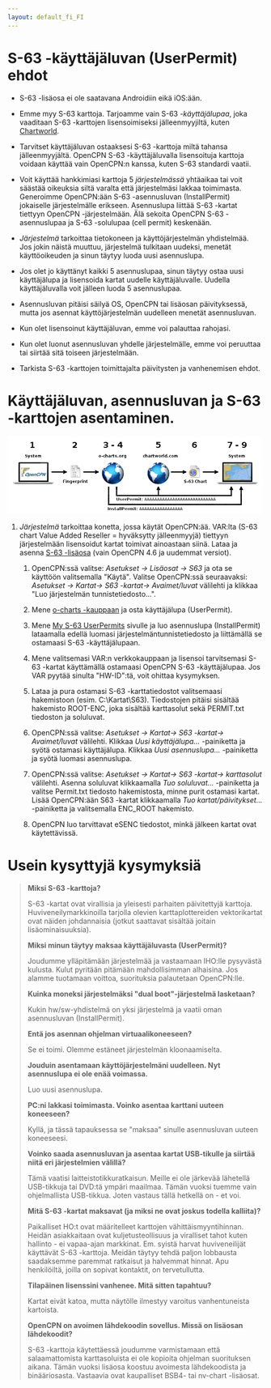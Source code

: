 ```yaml
---
layout: default_fi_FI
---
```


# S-63 -käyttäjäluvan (UserPermit) ehdot

- S-63 -lisäosa ei ole saatavana Androidiin eikä iOS:ään.

- Emme myy S-63 karttoja. Tarjoamme vain S-63 *-käyttäjälupaa*, joka vaaditaan S-63 -karttojen lisensoimiseksi jälleenmyyjiltä, kuten [Chartworld](https://www.chartworld.com/shop/off_enc).

- Tarvitset käyttäjäluvan ostaaksesi S-63 -karttoja miltä tahansa jälleenmyyjältä. OpenCPN S-63 -käyttäjäluvalla lisensoituja karttoja voidaan käyttää vain OpenCPN:n kanssa, kuten S-63 standardi vaatii.

- Voit käyttää hankkimiasi karttoja 5 *järjestelmässä* yhtäaikaa tai voit säästää oikeuksia siltä varalta että järjestelmäsi lakkaa toimimasta. Generoimme OpenCPN:ään S-63 -asennusluvan (InstallPermit) jokaiselle järjestelmälle erikseen. Asennuslupa liittää S-63 -kartat tiettyyn OpenCPN -järjestelmään. Älä sekoita OpenCPN S-63 -asennuslupaa ja S-63 -solulupaa (cell permit) keskenään.

- *Järjestelmä* tarkoittaa tietokoneen ja käyttöjärjestelmän yhdistelmää. Jos jokin näistä muuttuu, järjestelmä tulkitaan uudeksi, menetät käyttöoikeuden ja sinun täytyy luoda uusi asennuslupa.

- Jos olet jo käyttänyt kaikki 5 asennuslupaa, sinun täytyy ostaa uusi käyttäjälupa ja lisensoida kartat uudelle käyttäjäluvalle. Uudella käyttäjäluvalla voit jälleen luoda 5 asennuslupaa.

- Asennusluvan pitäisi säilyä OS, OpenCPN tai lisäosan päivityksessä, mutta jos asennat käyttöjärjestelmän uudelleen menetät asennusluvan.

- Kun olet lisensoinut käyttäjäluvan, emme voi palauttaa rahojasi.

- Kun olet luonut asennusluvan yhdelle järjestelmälle, emme voi peruuttaa tai siirtää sitä toiseen järjestelmään.

- Tarkista S-63 -karttojen toimittajalta päivitysten ja vanhenemisen ehdot.

# Käyttäjäluvan, asennusluvan ja S-63 -karttojen asentaminen.

![steps](./assets/images/s63.png)

1. *Järjestelmä* tarkoittaa konetta, jossa käytät OpenCPN:ää. VAR:lta (S-63 chart Value Added Reseller = hyväksytty jälleenmyyjä) tiettyyn järjestelmään lisensoidut kartat toimivat ainoastaan siinä. Lataa ja asenna [S-63 -lisäosa](https://opencpn.org/OpenCPN/plugins/s63.html) (vain OpenCPN 4.6 ja uudemmat versiot).
    
    1. OpenCPN:ssä valitse: *Asetukset → Lisäosat → S63* ja ota se käyttöön valitsemalla "Käytä". Valitse OpenCPN:ssä seuraavaksi: *Asetukset → Kartat→ S63 -kartat→ Avaimet/luvat* välilehti ja klikkaa "Luo järjestelmän tunnistetiedosto...".
    
    2. Mene [o-charts -kauppaan](https://o-charts.org/shop) ja osta käyttäjälupa (UserPermit).
    
    3. Mene [My S-63 UserPermits](https://o-charts.org/shop/index.php?fc=module&module=ocpermits&controller=ocpermits) sivulle ja luo asennuslupa (InstallPermit) lataamalla edellä luomasi järjestelmäntunnistetiedosto ja liittämällä se ostamaasi S-63 -käyttäjälupaan.
    
    4. Mene valitsemasi VAR:n verkkokauppaan ja lisensoi tarvitsemasi S-63 -kartat käyttämällä ostamaasi OpenCPN S-63 -käyttäjälupaa. Jos VAR pyytää sinulta "HW-ID":tä, voit ohittaa kysymyksen.
    
    5. Lataa ja pura ostamasi S-63 -karttatiedostot valitsemaasi hakemistoon (esim. C:\Kartat\S63). Tiedostojen pitäisi sisältää hakemisto ROOT-ENC, joka sisältää karttasolut sekä PERMIT.txt tiedoston ja soluluvat.
    
    6. OpenCPN:ssä valitse: *Asetukset → Kartat→ S63 -kartat→ Avaimet/luvat* välilehti. Klikkaa *Uusi käyttäjälupa...* -painiketta ja syötä ostamasi käyttäjälupa. Klikkaa *Uusi asennuslupa...* -painiketta ja syötä luomasi asennuslupa.
    
    7. OpenCPN:ssä valitse: *Asetukset → Kartat→ S63 -kartat→ karttasolut* välilehti. Asenna soluluvat klikkaamalla *Tuo soluluvat...* -painiketta ja valitse Permit.txt tiedosto hakemistosta, minne purit ostamasi kartat. Lisää OpenCPN:ään S63 -kartat klikkaamalla *Tuo kartat/päivitykset...* -painiketta ja valitsemalla ENC_ROOT hakemisto.
    
    8. OpenCPN luo tarvittavat eSENC tiedostot, minkä jälkeen kartat ovat käytettävissä.

# Usein kysyttyjä kysymyksiä

> **Miksi S-63 -karttoja?**
> 
> S-63 -kartat ovat virallisia ja yleisesti parhaiten päivitettyjä karttoja. Huviveneilymarkkinoilla tarjolla olevien karttaplottereiden vektorikartat ovat näiden johdannaisia (jotkut saattavat sisältää joitain lisäominaisuuksia).
> 
> **Miksi minun täytyy maksaa käyttäjäluvasta (UserPermit)?**
> 
> Joudumme ylläpitämään järjestelmää ja vastaamaan IHO:lle pysyvästä kulusta. Kulut pyritään pitämään mahdollisimman alhaisina. Jos alamme tuotamaan voittoa, suorituksia palautetaan OpenCPN:lle.
> 
> **Kuinka moneksi järjestelmäksi "dual boot"-järjestelmä lasketaan?**
> 
> Kukin hw/sw-yhdistelmä on yksi järjestelmä ja vaatii oman asennusluvan (InstallPermit).
> 
> **Entä jos asennan ohjelman virtuaalikoneeseen?**
> 
> Se ei toimi. Olemme estäneet järjestelmän kloonaamiselta.
> 
> **Jouduin asentamaan käyttöjärjestelmäni uudelleen. Nyt asennuslupa ei ole enää voimassa.**
> 
> Luo uusi asennuslupa.
> 
> **PC:ni lakkasi toimimasta. Voinko asentaa karttani uuteen koneeseen?**
> 
> Kyllä, ja tässä tapauksessa se "maksaa" sinulle asennusluvan uuteen koneeseesi.
> 
> **Voinko saada asennusluvan ja asentaa kartat USB-tikulle ja siirtää niitä eri järjestelmien välillä?**
> 
> Tämä vaatisi laitteistotikkuratkaisun. Meille ei ole järkevää lähetellä USB-tikkuja tai DVD:tä ympäri maailmaa. Tämän vuoksi tuemme vain ohjelmallista USB-tikkua. Joten vastaus tällä hetkellä on - et voi.
> 
> **Mitä S-63 -kartat maksavat (ja miksi ne ovat joskus todella kalliita)?**
> 
> Paikalliset HO:t ovat määritelleet karttojen vähittäismyyntihinnan. Heidän asiakkaitaan ovat kuljetusteollisuus ja viralliset tahot kuten hallinto - ei vapaa-ajan markkinat. Em. syistä harvat huviveneilijät käyttävät S-63 -karttoja. Meidän täytyy tehdä paljon lobbausta saadaksemme paremmat ratkaisut ja halvemmat hinnat. Apu henkilöiltä, joilla on sopivat kontaktit, on tervetullutta.
> 
> **Tilapäinen lisenssini vanhenee. Mitä sitten tapahtuu?**
> 
> Kartat eivät katoa, mutta näytölle ilmestyy varoitus vanhentuneista kartoista.
> 
> **OpenCPN on avoimen lähdekoodin sovellus. Missä on lisäosan lähdekoodit?**
> 
> S-63 -karttoja käytettäessä joudumme varmistamaan että salaamattomista karttasoluista ei ole kopioita ohjelman suorituksen aikana. Tämän vuoksi lisäosa koostuu avoimesta lähdekoodista ja binääriosasta. Vastaavia ovat kaupalliset BSB4- tai nv-chart -lisäosat.
